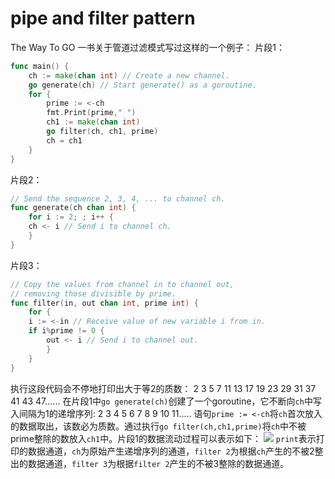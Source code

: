 # pipe and filter pattern
The Way To GO 一书关于管道过滤模式写过这样的一个例子：
片段1：
````go
func main() {
    ch := make(chan int) // Create a new channel.
    go generate(ch) // Start generate() as a goroutine.
    for {
        prime := <-ch
        fmt.Print(prime," ")
        ch1 := make(chan int)
        go filter(ch, ch1, prime)
        ch = ch1
    }
}
````
片段2：
````go
// Send the sequence 2, 3, 4, ... to channel ch.
func generate(ch chan int) {
    for i := 2; ; i++ {
    ch <- i // Send i to channel ch.
    }   
}
````
片段3：
````go
// Copy the values from channel in to channel out,
// removing those divisible by prime.
func filter(in, out chan int, prime int) {
    for {
    i := <-in // Receive value of new variable i from in.
    if i%prime != 0 {
        out <- i // Send i to channel out.
        }
    }
}
````

执行这段代码会不停地打印出大于等2的质数： 2 3 5 7 11 13 17 19 23 29 31 37 41 43 47......
在片段1中`go generate(ch)`创建了一个goroutine，它不断向`ch`中写入间隔为1的递增序列: 2 3 4 5 6 7 8 9 10 11.....
语句`prime := <-ch`将`ch`首次放入的数据取出，该数必为质数。通过执行`go filter(ch,ch1,prime)`将`ch`中不被prime整除的数放入`ch1`中。片段1的数据流动过程可以表示如下：
<img src='http://www.plantuml.com/plantuml/png/SoWkIImgAStDuQefAChCAwdXgadEgE42Yt9P6Ld3XC7ibDIInEGCY0ehOw1SMcPEIMgHWX6OYr1gZARKn9hBoXHPEGhN6Cn5w3P5qsq6r6sEh1k5QupADGLp4OQPmmrpICrB0VeJ0000'>
`print`表示打印的数据通道，`ch`为原始产生递增序列的通道，`filter 2`为根据`ch`产生的不被2整出的数据通道，`filter 3`为根据`filter 2`产生的不被3整除的数据通道。
